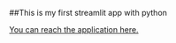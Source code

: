 ##This is my first streamlit app with python

[You can reach the application here.](https://share.streamlit.io/khant12/my-first-app/main/test.py)
